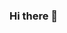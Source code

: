 ### Hi there 👋 

<!--
**DipPal513/DipPal513** is a ✨ _special_ ✨ repository because its `README.md` (this file) appears on your GitHub profile.

Here are some ideas to get you started:

- 🔭 I’m currently working on ...
- 🌱 I’m currently learning Node Js
- 👯 I’m looking to collaborate on ...
- 🤔 I’m looking for help with ...
- 💬 Ask me about React Js
- 📫 How to reach me: dip.pal.513@gmail.com
- 😄 Pronouns: ...
- ⚡ Fun fact: I am serious
-->
